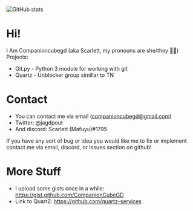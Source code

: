 ![GitHub stats](https://github-readme-stats.vercel.app/api?username=companioncubegd&show_icons=true&theme=tokyonight)

# Hi!
I Am Companioncubegd (aka Scarlett, my pronouns are she/they 🏳️‍⚧️)\
Projects:
- Git.py - Python 3 module for working with git
- Quartz - Unblocker group simillar to TN


# Contact
- You can contact me via email (companioncubegd@gmail.com) 
- Twitter: @jagdpout
- And discord: Scarlett (Mafuyu)#1795

If you have any sort of bug or idea you would like me to fix or implement contact me via email, discord, or Issues section on github!


# More Stuff
- I upload some gists once in a while: https://gist.github.com/CompanionCubeGD
- Link to QuartZ: https://github.com/quartz-services
